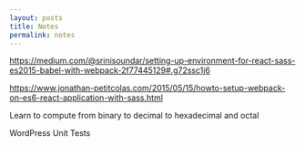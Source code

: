 ```yaml
---
layout: posts
title: Notes
permalink: notes
---
```


https://medium.com/@srinisoundar/setting-up-environment-for-react-sass-es2015-babel-with-webpack-2f77445129#.g72ssc1j6

https://www.jonathan-petitcolas.com/2015/05/15/howto-setup-webpack-on-es6-react-application-with-sass.html

Learn to compute from binary to decimal to hexadecimal and octal

WordPress Unit Tests